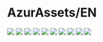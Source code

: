 # AzurAssets/EN
![](https://img.shields.io/badge/EN-9.1.323-blue?style=flat-square)
![](https://img.shields.io/badge/CV-634-blue?style=flat-square)
![](https://img.shields.io/badge/L2D-715-blue?style=flat-square)
![](https://img.shields.io/badge/PIC-24-blue?style=flat-square)
![](https://img.shields.io/badge/BGM-26-blue?style=flat-square)
![](https://img.shields.io/badge/CIPHER-59-blue?style=flat-square)
![](https://img.shields.io/badge/MANGA-91-blue?style=flat-square)
![](https://img.shields.io/badge/PAINTING-359-blue?style=flat-square)
![](https://img.shields.io/badge/DORM-155-blue?style=flat-square)
![](https://img.shields.io/badge/MAP-1-blue?style=flat-square)